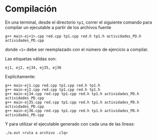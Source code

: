 # Compilación

En una terminal, desde el directorio `tp1`, correr el siguiente comando para compilar un ejecutable a partir de los archivos fuente

    g++ main-ej<1>.cpp red.cpp tp1.cpp red.h tp1.h actividades_PD.h actividades_PD.cpp

donde `<1>` debe ser reemplazado con el número de ejercicio a compilar.

Las etiquetas válidas son:

    ej1, ej2, ej34, ej35, ej36

Explícitamente:

    g++ main-ej1.cpp red.cpp tp1.cpp red.h tp1.h
    g++ main-ej2.cpp red.cpp tp1.cpp red.h tp1.h
    g++ main-ej34.cpp red.cpp tp1.cpp red.h tp1.h actividades_PD.h actividades_PD.cpp
    g++ main-ej35.cpp red.cpp tp1.cpp red.h tp1.h actividades_PD.h actividades_PD.cpp
    g++ main-ej36.cpp red.cpp tp1.cpp red.h tp1.h actividades_PD.h actividades_PD.cpp

Y para utilizar el ejecutable generado con cada una de las líneas:

    ./a.out <ruta a archivo .clq>
